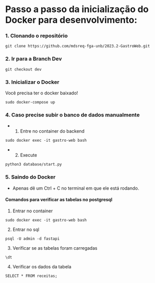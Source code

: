 # Passo a passo da inicialização do Docker para desenvolvimento:

### 1. Clonando o repositório

```
git clone https://github.com/mdsreq-fga-unb/2023.2-GastroWeb.git
```

### 2. Ir para a Branch Dev

```
git checkout dev
```

### 3. Inicializar o Docker

Você precisa ter o docker baixado!

```
sudo docker-compose up
```

### 4. Caso precise subir o banco de dados manualmente

- 1. Entre no container do backend

```
sudo docker exec -it gastro-web bash
```

- 2. Execute 

```
python3 database/start.py
```

### 5. Saindo do Docker

- Apenas dê um Ctrl + C no terminal em que ele está rodando.


#### Comandos para verificar as tabelas no postgresql

1. Entrar no container
```
sudo docker exec -it gastro-web bash
```

2. Entrar no sql

```
psql -U admin -d fastapi
```

3. Verificar se as tabelas foram carregadas

```
\dt
```

4. Verificar os dados da tabela

```
SELECT * FROM receitas;
```
